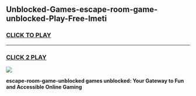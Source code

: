 
## Unblocked-Games-escape-room-game-unblocked-Play-Free-lmeti
<h3>
<a href="https://premium76.site?title=escape-room-game-unblocked&ref=12A">CLICK TO PLAY</a></h3>
<hr>

<h3>
<a href="https://premium76.site?title=escape-room-game-unblocked&ref=12A">CLICK 2 PLAY</a>
  
</h3>

<a href="https://premium76.site?title=escape-room-game-unblocked&ref=12A"><img src="https://clearcache.store/games.png"></a>


**escape-room-game-unblocked games unblocked: Your Gateway to Fun and Accessible Online Gaming**
